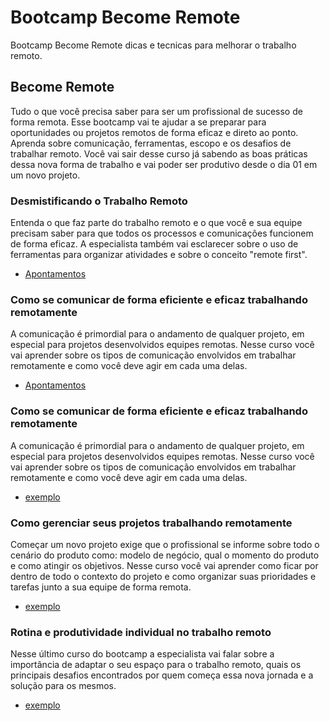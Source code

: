 # Bootcamp Become Remote

Bootcamp Become Remote dicas e tecnicas para melhorar o trabalho remoto.

## Become Remote

Tudo o que você precisa saber para ser um profissional de sucesso de forma remota. Esse bootcamp vai te ajudar a se preparar para oportunidades ou projetos remotos de forma eficaz e direto ao ponto. Aprenda sobre comunicação, ferramentas, escopo e os desafios de trabalhar remoto. Você vai sair desse curso já sabendo as boas práticas dessa nova forma de trabalho e vai poder ser produtivo desde o dia 01 em um novo projeto.

### Desmistificando o Trabalho Remoto

Entenda o que faz parte do trabalho remoto e o que você e sua equipe precisam saber para que todos os processos e comunicações funcionem de forma eficaz. A especialista também vai esclarecer sobre o uso de ferramentas para organizar atividades e sobre o conceito "remote first".

 - [Apontamentos](DesmistificandoOTrabalhoRemoto\DesmistificandoOTrabalhoRemoto.md)

### Como se comunicar de forma eficiente e eficaz trabalhando remotamente

A comunicação é primordial para o andamento de qualquer projeto, em especial para projetos desenvolvidos equipes remotas. Nesse curso você vai aprender sobre os tipos de comunicação envolvidos em trabalhar remotamente e como você deve agir em cada uma delas.

- [Apontamentos](ComoSeComunicarDeFormaEficienteEEficazTrabalhandoRemotamente\ComoSeComunicarDeFormaEficienteEEficazTrabalhandoRemotamente.md)


### Como se comunicar de forma eficiente e eficaz trabalhando remotamente

A comunicação é primordial para o andamento de qualquer projeto, em especial para projetos desenvolvidos equipes remotas. Nesse curso você vai aprender sobre os tipos de comunicação envolvidos em trabalhar remotamente e como você deve agir em cada uma delas.

- [exemplo](https://exemplo.com/)

### Como gerenciar seus projetos trabalhando remotamente

Começar um novo projeto exige que o profissional se informe sobre todo o cenário do produto como: modelo de negócio, qual o momento do produto e como atingir os objetivos. Nesse curso você vai aprender como ficar por dentro de todo o contexto do projeto e como organizar suas prioridades e tarefas junto a sua equipe de forma remota.

- [exemplo](https://exemplo.com/)

### Rotina e produtividade individual no trabalho remoto

Nesse último curso do bootcamp a especialista vai falar sobre a importância de adaptar o seu espaço para o trabalho remoto, quais os principais desafios encontrados por quem começa essa nova jornada e a solução para os mesmos.

- [exemplo](https://exemplo.com/)

